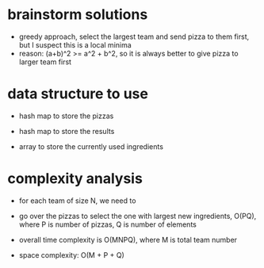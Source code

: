 # brainstorm solutions 

- greedy approach, select the largest team and send pizza to them first, but I suspect this is a local minima
- reason: (a+b)^2 >= a^2 + b^2, so it is always better to give pizza to larger team first 

# data structure to use 

- hash map to store the pizzas 
- hash map to store the results 

- array to store the currently used ingredients

# complexity analysis 

- for each team of size N, we need to 
- go over the pizzas to select the one with largest new ingredients, O(PQ), where P is number of pizzas, Q is number of elements 

- overall time complexity is O(MNPQ), where M is total team number 

- space complexity: O(M + P + Q) 
